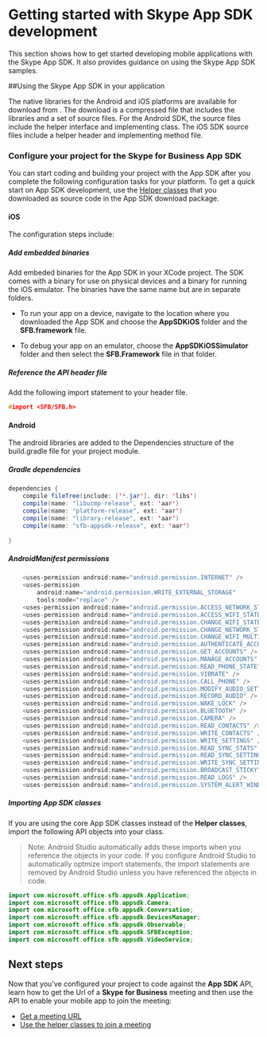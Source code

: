 # Getting started with Skype App SDK development 

This section shows how to get started developing mobile applications with the Skype App SDK. It also provides guidance on using the Skype App SDK samples.

##Using the Skype App SDK in your application

The native libraries for the Android and iOS platforms are available for download from [](). The download is a compressed file that includes the libraries and a set of source files. 
For the Android SDK, the source files include the helper interface and implementing class. The iOS SDK source files include a helper header and implementing method file.  

### Configure your project for the Skype for Business App SDK

You can start coding and building your project with the App SDK after you complete the following
configuration tasks for your platform. To get a quick start on App SDK development, use the
[Helper classes](HelperClass.md) that you downloaded as source code in the App SDK download package.

#### iOS

The configuration steps include:

##### Add embedded binaries

Add embeded binaries for the App SDK in your XCode project. The SDK comes with a binary for use on physical devices
and a binary for running the iOS emulator. The binaries have the same name but are in separate folders. 

* To run your app on a device, navigate to the location where you downloaded the App SDK and choose the 
**AppSDKiOS** folder and the **SFB.framework** file. 

* To debug your app on an emulator, choose the **AppSDKiOSSimulator** folder and then select the **SFB.Framework** file in that folder.

##### Reference the API header file

Add the following import statement to your header file.
```cpp
#import <SFB/SFB.h>
```


#### Android
The android libraries are added to the Dependencies structure of the build.gradle file for your project module. 

##### Gradle dependencies

```java
dependencies {
    compile fileTree(include: ['*.jar'], dir: 'libs')
    compile(name: "libucmp-release", ext: 'aar')
    compile(name: "platform-release", ext: 'aar')
    compile(name: "library-release", ext: 'aar')
    compile(name: "sfb-appsdk-release", ext: 'aar')
    
}

```

##### AndroidManifest permissions


```java
    <uses-permission android:name="android.permission.INTERNET" />
    <uses-permission
        android:name="android.permission.WRITE_EXTERNAL_STORAGE"
        tools:node="replace" />
    <uses-permission android:name="android.permission.ACCESS_NETWORK_STATE" />
    <uses-permission android:name="android.permission.ACCESS_WIFI_STATE" />
    <uses-permission android:name="android.permission.CHANGE_WIFI_STATE" />
    <uses-permission android:name="android.permission.CHANGE_NETWORK_STATE" />
    <uses-permission android:name="android.permission.CHANGE_WIFI_MULTICAST_STATE" />
    <uses-permission android:name="android.permission.AUTHENTICATE_ACCOUNTS" />
    <uses-permission android:name="android.permission.GET_ACCOUNTS" />
    <uses-permission android:name="android.permission.MANAGE_ACCOUNTS" />
    <uses-permission android:name="android.permission.READ_PHONE_STATE" />
    <uses-permission android:name="android.permission.VIBRATE" />
    <uses-permission android:name="android.permission.CALL_PHONE" />
    <uses-permission android:name="android.permission.MODIFY_AUDIO_SETTINGS" />
    <uses-permission android:name="android.permission.RECORD_AUDIO" />
    <uses-permission android:name="android.permission.WAKE_LOCK" />
    <uses-permission android:name="android.permission.BLUETOOTH" />
    <uses-permission android:name="android.permission.CAMERA" />
    <uses-permission android:name="android.permission.READ_CONTACTS" />
    <uses-permission android:name="android.permission.WRITE_CONTACTS" />
    <uses-permission android:name="android.permission.WRITE_SETTINGS" />
    <uses-permission android:name="android.permission.READ_SYNC_STATS" />
    <uses-permission android:name="android.permission.READ_SYNC_SETTINGS" />
    <uses-permission android:name="android.permission.WRITE_SYNC_SETTINGS" />
    <uses-permission android:name="android.permission.BROADCAST_STICKY" />
    <uses-permission android:name="android.permission.READ_LOGS" />
    <uses-permission android:name="android.permission.SYSTEM_ALERT_WINDOW" />

```

##### Importing App SDK classes

If you are using the core App SDK classes instead of the **Helper classes**,  import the following
API objects into your class. 

>Note: Android Studio automatically adds these imports when you reference the objects in your code. If you configure Android Studio to automatically optmize import statements,
the import statements are removed by Android Studio unless you have referenced the objects
in code.

```java 
import com.microsoft.office.sfb.appsdk.Application;
import com.microsoft.office.sfb.appsdk.Camera;
import com.microsoft.office.sfb.appsdk.Conversation;
import com.microsoft.office.sfb.appsdk.DevicesManager;
import com.microsoft.office.sfb.appsdk.Observable;
import com.microsoft.office.sfb.appsdk.SFBException;
import com.microsoft.office.sfb.appsdk.VideoService;
```

## Next steps
Now that you've configured your project to code against the **App SDK** API, learn how to get the Url of a **Skype for Business** meeting and then
use the API to enable your mobile app to join the meeting:

* [Get a meeting URL](GetMeetingURL.md)
* [Use the helper classes to join a meeting](UseHelperClass.md)
